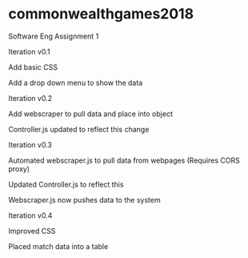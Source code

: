 # commonwealthgames2018
Software Eng Assignment 1


Iteration v0.1


Add basic CSS

Add a drop down menu to show the data


Iteration v0.2


Add webscraper to pull data and place into object

Controller.js updated to reflect this change


Iteration v0.3


Automated webscraper.js to pull data from webpages (Requires CORS proxy)

Updated Controller.js to reflect this

Webscraper.js now pushes data to the system


Iteration v0.4


Improved CSS

Placed match data into a table

